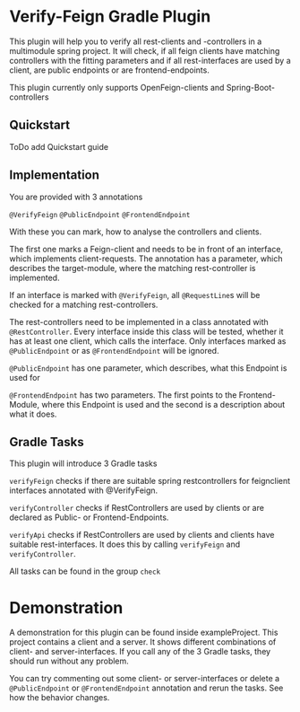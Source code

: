# Verify-Feign Gradle Plugin
This plugin will help you to verify all rest-clients and -controllers 
in a multimodule spring project. It will check, if all feign clients have matching 
controllers with the fitting parameters and if all rest-interfaces are used by a 
client, are public endpoints or are frontend-endpoints.

This plugin currently only supports OpenFeign-clients and Spring-Boot-controllers

## Quickstart

ToDo add Quickstart guide

## Implementation

You are provided with 3 annotations

 ``@VerifyFeign``
 ``@PublicEndpoint``
 ``@FrontendEndpoint``

With these you can mark, how to analyse the controllers and clients.

The first one marks a Feign-client and needs to be in front of an interface, which
implements client-requests. The annotation has a parameter, which describes the 
target-module, where the matching rest-controller is implemented. 

If an interface is marked with ``@VerifyFeign``, all ``@RequestLine``s will be 
checked for a matching rest-controllers. 

The rest-controllers need to be implemented in a class annotated with ``@RestController``. 
Every interface inside this class will be tested, whether it has at least one client, 
which calls the interface. Only interfaces marked as ``@PublicEndpoint`` or 
as ``@FrontendEndpoint`` will be ignored.

`@PublicEndpoint` has one parameter, which describes, what this Endpoint is used for

`@FrontendEndpoint` has two parameters. The first points to the Frontend-Module, where 
this Endpoint is used and the second is a description about what it does.

## Gradle Tasks

This plugin will introduce 3 Gradle tasks

``verifyFeign`` checks if there are suitable spring restcontrollers for feignclient 
interfaces annotated with @VerifyFeign.

``verifyController`` checks if RestControllers are used by clients or are declared 
as Public- or Frontend-Endpoints.

``verifyApi`` checks if RestControllers are used by clients and clients have suitable 
rest-interfaces. It does this by calling ``verifyFeign`` and ``verifyController``.

All tasks can be found in the group `check`

# Demonstration

A demonstration for this plugin can be found inside exampleProject. This project 
contains a client and a server. It shows different combinations of client- and 
server-interfaces. If you call any of the 3 Gradle tasks, they should run without
any problem. 

You can try commenting out some client- or server-interfaces or delete 
a ``@PublicEndpoint`` or ``@FrontendEndpoint`` annotation and rerun the tasks. 
See how the behavior changes. 
